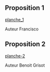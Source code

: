 ## Proposition 1

[planche_1](https://framapic.org/MyodQJxe4dvt/XcvT7Lig45FW.png)

Auteur Francisco 

## Proposition 2

[planche-2](https://framapic.org/sPPoxclPcLw0/NUqHZjnobx0l.png)

Auteur Benoit Grisot
